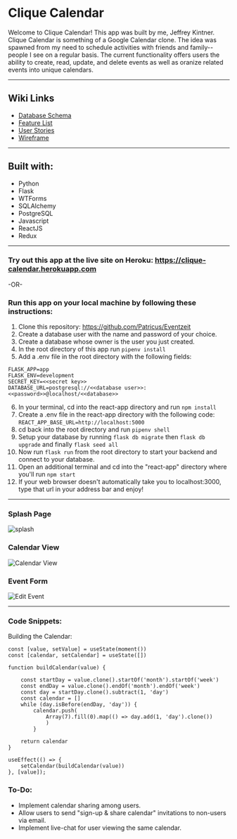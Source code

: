 # Clique Calendar
Welcome to Clique Calendar! This app was built by me, Jeffrey Kintner. Clique Calendar is something of a Google Calendar clone. The idea was spawned from my need to schedule activities with friends and family--people I see on a regular basis. The current functionality offers users the ability to create, read, update, and delete events as well as oranize related events into unique calendars.
___
## Wiki Links
* [Database Schema](https://github.com/jkintner25/clique-calendar/wiki/Database-Schema)
* [Feature List](https://github.com/jkintner25/clique-calendar/wiki/MVP-Feature-List)
* [User Stories](https://github.com/jkintner25/clique-calendar/wiki/User-Stories)
* [Wireframe](https://github.com/jkintner25/clique-calendar/wiki/Wireframe)
___
## Built with:
* Python
* Flask
* WTForms
* SQLAlchemy
* PostgreSQL
* Javascript
* ReactJS
* Redux
___
### Try out this app at the live site on Heroku: https://clique-calendar.herokuapp.com
-OR-
### Run this app on your local machine by following these instructions:
1. Clone this repository: https://github.com/Patricus/Eventzeit
2. Create a database user with the name and password of your choice.
3. Create a database whose owner is the user you just created.
4. In the root directory of this app run ```pipenv install```
5. Add a .env file in the root directory with the following fields:
````
FLASK_APP=app
FLASK_ENV=development
SECRET_KEY=<<secret key>>
DATABASE_URL=postgresql://<<database user>>:<<password>>@localhost/<<database>>
````
6. In your terminal, cd into the react-app directory and run ```npm install```
7. Create a .env file in the react-app directory with the following code:
```REACT_APP_BASE_URL=http://localhost:5000```
8. cd back into the root directory and run ```pipenv shell```
9. Setup your database by running ```flask db migrate``` then ```flask db upgrade``` and finally ```flask seed all```
10. Now run ```flask run``` from the root directory to start your backend and connect to your database.
11. Open an additional terminal and cd into the "react-app" directory where you'll run ```npm start```
12. If your web browser doesn't automatically take you to localhost:3000, type that url in your address bar and enjoy!
___
### Splash Page
![splash](https://user-images.githubusercontent.com/95717139/184582709-e06e95d7-6c08-47e0-a590-5b097cdc6ae1.PNG)
### Calendar View
![Calendar View](https://user-images.githubusercontent.com/95717139/184582834-5316e419-5d85-4dd8-8113-f86e2784ded0.PNG)
### Event Form
![Edit Event](https://user-images.githubusercontent.com/95717139/184582866-543fa745-949c-4d38-b041-e07366d18077.PNG)
___
### Code Snippets:
Building the Calendar:
````
const [value, setValue] = useState(moment())
const [calendar, setCalendar] = useState([])

function buildCalendar(value) {

    const startDay = value.clone().startOf('month').startOf('week')
    const endDay = value.clone().endOf('month').endOf('week')
    const day = startDay.clone().subtract(1, 'day')
    const calendar = []
    while (day.isBefore(endDay, 'day')) {
        calendar.push(
            Array(7).fill(0).map(() => day.add(1, 'day').clone())
            )
        }

    return calendar
}

useEffect(() => {
    setCalendar(buildCalendar(value))
}, [value]);
````

### To-Do:
* Implement calendar sharing among users.
* Allow users to send "sign-up & share calendar" invitations to non-users via email.
* Implement live-chat for user viewing the same calendar.

